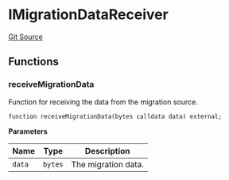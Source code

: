 # IMigrationDataReceiver
[Git Source](https://github.com/code-423n4/2023-08-chainlink/blob/38d594fd52a417af576ce44eee67744196ba1094/src/interfaces/IMigrationDataReceiver.sol)


## Functions
### receiveMigrationData

Function for receiving the data from the migration source.


```solidity
function receiveMigrationData(bytes calldata data) external;
```
**Parameters**

|Name|Type|Description|
|----|----|-----------|
|`data`|`bytes`|The migration data.|


